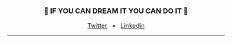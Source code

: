 <h3 align="center">
  🌱  IF YOU CAN DREAM IT YOU CAN DO IT 🚀 
</h3>

<div align="center">
  <a href="https://www.twitter.com/chill__eno" target="_blank">Twitter</a>
  <span>&nbsp;&nbsp;•&nbsp;&nbsp;</span>
  <a href="https://www.linkedin.com/in/antoniongonzalezf" target="_blank">Linkedin</a>
  <br />
  <hr />
</div>
